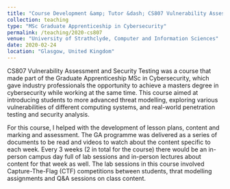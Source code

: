 ```yaml
---
title: "Course Development &amp; Tutor &dash; CS807 Vulnerability Assessment and Security Testing"
collection: teaching
type: "MSc Graduate Apprenticeship in Cybersecurity"
permalink: /teaching/2020-cs807
venue: "University of Strathclyde, Computer and Information Sciences"
date: 2020-02-24
location: "Glasgow, United Kingdom"
---
```


CS807 Vulnerability Assessment and Security Testing was a course that made part of the Graduate Apprenticeship MSc in
Cybersecurity, which gave industry professionals the opportunity to achieve a masters degree in cybersecurity while
working at the same time. This course aimed at introducing students to more advanced threat modelling, exploring various
vulnerabilities of different computing systems, and real-world penetration testing and security analysis.

For this course, I helped with the development of lesson plans, content and marking and assessment. The GA programme was
delivered as a series of documents to be read and videos to watch about the content specific to each week. Every 3 weeks (2 in
total for the course) there would be an in-person campus day full of lab sessions and in-person lectures about content
for that week as well. The lab sessions in this course involved Capture-The-Flag (CTF) competitions between students,
thrat modelling assignments and Q&amp;A sessions on class content.